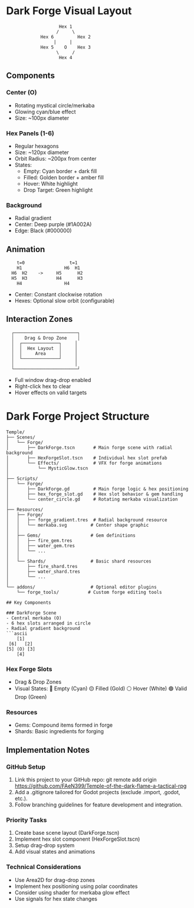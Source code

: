 # Dark Forge Visual Layout
```ascii
                    Hex 1
                   /     \
             Hex 6         Hex 2
                  |     |
             Hex 5    O    Hex 3
                   \     /
                    Hex 4
```

## Components

### Center (O)
- Rotating mystical circle/merkaba
- Glowing cyan/blue effect
- Size: ~100px diameter

### Hex Panels (1-6)
- Regular hexagons
- Size: ~120px diameter
- Orbit Radius: ~200px from center
- States:
  - Empty: Cyan border + dark fill
  - Filled: Golden border + amber fill
  - Hover: White highlight
  - Drop Target: Green highlight

### Background
- Radial gradient
- Center: Deep purple (#1A002A)
- Edge: Black (#000000)

## Animation
```ascii
    t=0                 t=1
    H1                H6  H1
  H6  H2    ->     H5      H2
  H5  H3           H4      H3
    H4                H4
```
- Center: Constant clockwise rotation
- Hexes: Optional slow orbit (configurable)

## Interaction Zones
```ascii
  ┌────────────────────────┐
  │    Drag & Drop Zone    │
  │  ┌──────────────┐     │
  │  │  Hex Layout  │     │
  │  │     Area     │     │
  │  └──────────────┘     │
  │                       │
  └────────────────────────┘
```
- Full window drag-drop enabled
- Right-click hex to clear
- Hover effects on valid targets

# Dark Forge Project Structure
```ascii
Temple/
├── Scenes/
│   └── Forge/
│       ├── DarkForge.tscn       # Main forge scene with radial background
│       ├── HexForgeSlot.tscn    # Individual hex slot prefab
│       └── Effects/             # VFX for forge animations
│           └── MysticGlow.tscn
│
├── Scripts/
│   └── Forge/
│       ├── DarkForge.gd         # Main forge logic & hex positioning
│       ├── hex_forge_slot.gd    # Hex slot behavior & gem handling
│       └── center_circle.gd     # Rotating merkaba visualization
│
├── Resources/
│   ├── Forge/
│   │   ├── forge_gradient.tres  # Radial background resource
│   │   └── merkaba.svg         # Center shape graphic
│   │
│   ├── Gems/                   # Gem definitions
│   │   ├── fire_gem.tres
│   │   ├── water_gem.tres
│   │   └── ...
│   │
│   └── Shards/                 # Basic shard resources
│       ├── fire_shard.tres
│       ├── water_shard.tres
│       └── ...
│
└── addons/                     # Optional editor plugins
    └── forge_tools/           # Custom forge editing tools

## Key Components

### DarkForge Scene
- Central merkaba (O)
- 6 hex slots arranged in circle
- Radial gradient background
```ascii
    [1]
 [6]   [2]
[5] (O) [3]
    [4]
```

### Hex Forge Slots
- Drag & Drop Zones
- Visual States:
  🔵 Empty (Cyan)
  🟡 Filled (Gold)
  ⚪ Hover (White)
  🟢 Valid Drop (Green)

### Resources
- Gems: Compound items formed in forge
- Shards: Basic ingredients for forging

## Implementation Notes

### GitHub Setup
1. Link this project to your GitHub repo:
   git remote add origin https://github.com/FAeN399/Temple-of-the-dark-flame-a-tactical-rpg
2. Add a .gitignore tailored for Godot projects (exclude .import, .godot, etc.).
3. Follow branching guidelines for feature development and integration.

### Priority Tasks
1. Create base scene layout (DarkForge.tscn)
2. Implement hex slot component (HexForgeSlot.tscn)
3. Setup drag-drop system
4. Add visual states and animations

### Technical Considerations
- Use Area2D for drag-drop zones
- Implement hex positioning using polar coordinates
- Consider using shader for merkaba glow effect
- Use signals for hex state changes
